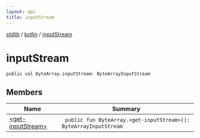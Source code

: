 ```yaml
---
layout: api
title: inputStream
---
```

[stdlib](../../index.html) / [kotlin](../index.html) / [inputStream](index.html)

# inputStream

```
public val ByteArray.inputStream: ByteArrayInputStream
```
## Members
| Name | Summary |
|------|---------|
|[&lt;get-inputStream&gt;](_get-inputStream_.html)|&nbsp;&nbsp;`public fun ByteArray.<get-inputStream>(): ByteArrayInputStream`<br>|
